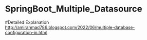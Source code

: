 # SpringBoot_Multiple_Datasource

#Detailed Explanation
http://amirahmad786.blogspot.com/2022/06/multiple-database-configuration-in.html
